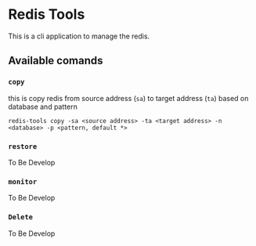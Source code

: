 # Redis Tools

This is a cli application to manage the redis.

## Available comands

### `copy`
this is copy redis from source address (`sa`) to target address (`ta`) based on database and pattern
```
redis-tools copy -sa <source address> -ta <target address> -n <database> -p <pattern, default *>
```

### `restore`

To Be Develop

### `monitor`

To Be Develop

### `Delete`

To Be Develop